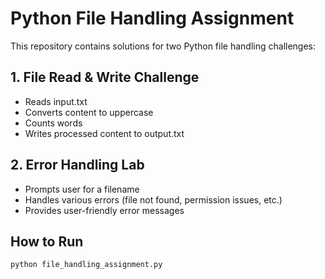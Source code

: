 # Python File Handling Assignment

This repository contains solutions for two Python file handling challenges:

## 1. File Read & Write Challenge
- Reads input.txt
- Converts content to uppercase
- Counts words
- Writes processed content to output.txt

## 2. Error Handling Lab
- Prompts user for a filename
- Handles various errors (file not found, permission issues, etc.)
- Provides user-friendly error messages

## How to Run
```bash
python file_handling_assignment.py
